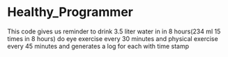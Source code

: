 # Healthy_Programmer
This code gives us reminder to drink 3.5 liter water in in 8 hours(234 ml 15 times in 8 hours) do eye exercise every 30 minutes and physical exercise every 45 minutes and generates a log for each with time stamp
